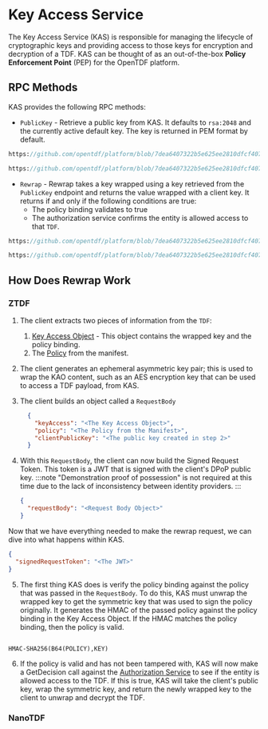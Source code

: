 # Key Access Service

The Key Access Service (KAS) is responsible for managing the lifecycle of cryptographic keys and providing access to those keys for encryption and decryption of a TDF. KAS can be thought of as an out-of-the-box **Policy Enforcement Point** (PEP) for the OpenTDF platform.

## RPC Methods

KAS provides the following RPC methods:

- `PublicKey` - Retrieve a public key from KAS. It defaults to `rsa:2048` and the currently active default key. The key is returned in PEM format by default.

```protobuf reference
https://github.com/opentdf/platform/blob/7dea6407322b5e625ee2810dfcf407c010d9996f/service/kas/kas.proto#L69-L75
```

```protobuf reference
https://github.com/opentdf/platform/blob/7dea6407322b5e625ee2810dfcf407c010d9996f/service/kas/kas.proto#L34-L43
```

- `Rewrap` - Rewrap takes a key wrapped using a key retrieved from the `PublicKey` endpoint and returns the value wrapped with a client key. It returns if and only if the following conditions are true:
  - The policy binding validates to true
  - The authorization service confirms the entity is allowed access to that `TDF`.

```protobuf reference
https://github.com/opentdf/platform/blob/7dea6407322b5e625ee2810dfcf407c010d9996f/service/kas/kas.proto#L86-L95
```

```protobuf reference
https://github.com/opentdf/platform/blob/7dea6407322b5e625ee2810dfcf407c010d9996f/service/kas/kas.proto#L45-L56
```

## How Does Rewrap Work

### ZTDF


1. The client extracts two pieces of information from the `TDF`:
   1. [Key Access Object](/spec/ztdf/kao) - This object contains the wrapped key and the policy binding.
   2. The [Policy](/spec/ztdf/policy) from the manifest.

2. The client generates an ephemeral asymmetric key pair; this is used to wrap the KAO content, such as an AES encryption key that can be used to access a TDF payload, from KAS.
3. The client builds an object called a `RequestBody`

    ```json
      {
        "keyAccess": "<The Key Access Object>",
        "policy": "<The Policy from the Manifest>",
        "clientPublicKey": "<The public key created in step 2>"
      }
    ```

4. With this `RequestBody`, the client can now build the Signed Request Token. This token is a JWT that is signed with the client's DPoP public key.
    :::note
    "Demonstration proof of possession" is not required at this time due to the lack of inconsistency between identity providers.
    :::

    ```json title="Body of JWT"
    {
      "requestBody": "<Request Body Object>"
    }
    ```

Now that we have everything needed to make the rewrap request, we can dive into what happens within KAS.

```json
{
  "signedRequestToken": "<The JWT>"
}
```

5. The first thing KAS does is verify the policy binding against the policy that was passed in the `RequestBody`. To do this, KAS must unwrap the wrapped key to get the symmetric key that was used to sign the policy originally. It generates the HMAC of the passed policy against the policy binding in the Key Access Object. If the HMAC matches the policy binding, then the policy is valid.

  ```

  HMAC-SHA256(B64(POLICY),KEY)

  ```

6. If the policy is valid and has not been tampered with, KAS will now make a GetDecision call against the [Authorization Service](../authorization/overview.md) to see if the entity is allowed access to the TDF. If this is true, KAS will take the client's public key, wrap the symmetric key, and return the newly wrapped key to the client to unwrap and decrypt the TDF.

### NanoTDF

